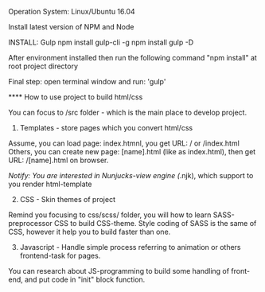 Operation System: Linux/Ubuntu 16.04

Install latest version of NPM and Node

INSTALL: Gulp
npm install gulp-cli -g
npm install gulp -D

After environment installed then run the following command "npm install" at root project directory

Final step: open terminal window and run: 'gulp'

**** How to use project to build html/css

You can focus to /src folder - which is the main place to develop project.

1. Templates - store pages which you convert html/css

Assume, you can load page: index.htmnl, you get URL: / or /index.html
Others, you can create new page: [name].html (like as index.html), then get URL: /[name].html on browser.

*Notify: You are interested in Nunjucks-view engine (*.njk), which support to you render html-template

2. CSS - Skin themes of project

Remind you focusing to css/scss/ folder, you will how to learn SASS-preprocessor CSS to build CSS-theme.
Style coding of SASS is the same of CSS, however it help you to build faster than one.

3. Javascript - Handle simple process referring to animation or others frontend-task for pages.

You can research about JS-programming to build some handling of front-end, and put code in "init" block function.


